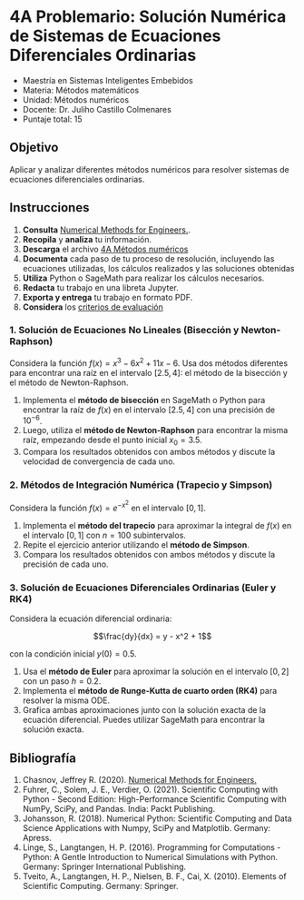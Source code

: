 # 4A Problemario: Solución Numérica de Sistemas de Ecuaciones Diferenciales Ordinarias

- Maestría en Sistemas Inteligentes Embebidos
- Materia: Métodos matemáticos
- Unidad: Métodos numéricos
- Docente: Dr. Juliho Castillo Colmenares
- Puntaje total: 15

## Objetivo

Aplicar y analizar diferentes métodos numéricos para resolver sistemas de ecuaciones diferenciales ordinarias.

## Instrucciones

1. **Consulta** [Numerical Methods for Engineers.](https://www.math.hkust.edu.hk/~machas/numerical-methods-for-engineers.pdf).
2. **Recopila** y **analiza** tu información.
3. **Descarga** el archivo [4A Métodos numéricos](https://github.com/julihocc/msie-metodos-matematicos-actividades/tree/main/u4-actividad)
4. **Documenta** cada paso de tu proceso de resolución, incluyendo las ecuaciones utilizadas, los cálculos realizados y las soluciones obtenidas
5. **Utiliza** Python o SageMath para realizar los cálculos necesarios.
6. **Redacta** tu trabajo en una libreta Jupyter.
7. **Exporta y entrega** tu trabajo en formato PDF.
8. **Considera** los [criterios de evaluación](https://github.com/julihocc/msie-metodos-matematicos-actividades/tree/main/u4-actividad)

### 1. Solución de Ecuaciones No Lineales (Bisección y Newton-Raphson)

Considera la función $f(x) = x^3 - 6x^2 + 11x - 6$. Usa dos métodos diferentes para encontrar una raíz en el intervalo $[2.5, 4]$: el método de la bisección y el método de Newton-Raphson.

1. Implementa el **método de bisección** en SageMath o Python para encontrar la raíz de $f(x)$ en el intervalo $[2.5, 4]$ con una precisión de $10^{-6}$.
2. Luego, utiliza el **método de Newton-Raphson** para encontrar la misma raíz, empezando desde el punto inicial $x_0 = 3.5$.
3. Compara los resultados obtenidos con ambos métodos y discute la velocidad de convergencia de cada uno.

### 2. Métodos de Integración Numérica (Trapecio y Simpson)

Considera la función $f(x) = e^{-x^2}$ en el intervalo $[0, 1]$.

1. Implementa el **método del trapecio**  para aproximar la integral de $f(x)$ en el intervalo $[0, 1]$ con $n = 100$ subintervalos.
2. Repite el ejercicio anterior utilizando el **método de Simpson**.
3. Compara los resultados obtenidos con ambos métodos y discute la precisión de cada uno.


### 3. Solución de Ecuaciones Diferenciales Ordinarias (Euler y RK4)

Considera la ecuación diferencial ordinaria:

```math
\frac{dy}{dx} = y - x^2 + 1
```

con la condición inicial $y(0) = 0.5$.

1. Usa el **método de Euler** para aproximar la solución en el intervalo $[0, 2]$ con un paso $h = 0.2$.
2. Implementa el **método de Runge-Kutta de cuarto orden (RK4)** para resolver la misma ODE.
3. Grafica ambas aproximaciones junto con la solución exacta de la ecuación diferencial. Puedes utilizar SageMath para encontrar la solución exacta.

## Bibliografía

1. Chasnov, Jeffrey R. (2020). [Numerical Methods for Engineers.](https://www.math.hkust.edu.hk/~machas/numerical-methods-for-engineers.pdf)
1. Fuhrer, C., Solem, J. E., Verdier, O. (2021). Scientific Computing with Python - Second Edition: High-Performance Scientific Computing with NumPy, SciPy, and Pandas. India: Packt Publishing.
1. Johansson, R. (2018). Numerical Python: Scientific Computing and Data Science Applications with Numpy, SciPy and Matplotlib. Germany: Apress.
1. Linge, S., Langtangen, H. P. (2016). Programming for Computations - Python: A Gentle Introduction to Numerical Simulations with Python. Germany: Springer International Publishing.
1. Tveito, A., Langtangen, H. P., Nielsen, B. F., Cai, X. (2010). Elements of Scientific Computing. Germany: Springer.
